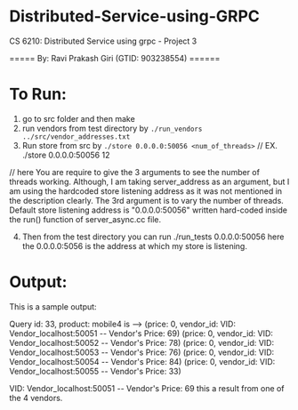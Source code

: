# Distributed-Service-using-GRPC
CS 6210: Distributed Service using grpc - Project 3

===== By: Ravi Prakash Giri (GTID: 903238554) ======

# To Run:
1) go to src folder and then make
2) run vendors from test directory by  `./run_vendors ../src/vendor_addresses.txt`
3) Run store from src by `./store 0.0.0.0:50056 <num_of_threads>`  // EX. ./store 0.0.0.0:50056 12

// here You are require to give the 3 arguments to see the number of threads working. Although, I am taking server_address as an argument, but I am using the hardcoded store listening address as it was not mentioned in the description clearly. The 3rd argument is to vary the number of threads.
 Default store listening address is "0.0.0.0:50056" written hard-coded inside the run() function of server_async.cc file.

4) Then from the test directory you can run ./run_tests 0.0.0.0:50056 <n>  here the 0.0.0.0:5056 is the address at which my store is listening.


# Output: 
This is a sample output:

Query id: 33, product: mobile4 is -->  (price: 0, vendor_id: VID: Vendor_localhost:50051 -- Vendor's Price: 69) (price: 0, vendor_id: VID: Vendor_localhost:50052 -- Vendor's Price: 78) (price: 0, vendor_id: VID: Vendor_localhost:50053 -- Vendor's Price: 76) (price: 0, vendor_id: VID: Vendor_localhost:50054 -- Vendor's Price: 84) (price: 0, vendor_id: VID: Vendor_localhost:50055 -- Vendor's Price: 33)

VID: Vendor_localhost:50051 -- Vendor's Price: 69 this a result from one of the 4 vendors.
